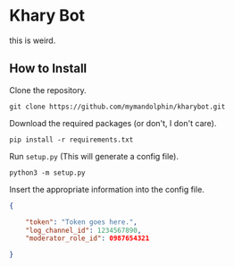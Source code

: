 # Khary Bot

this is weird.

## How to Install

Clone the repository.
```
git clone https://github.com/mymandolphin/kharybot.git
```

Download the required packages (or don't, I don't care).
```
pip install -r requirements.txt
```

Run `setup.py` (This will generate a config file).
```
python3 -m setup.py
```

Insert the appropriate information into the config file.
```json
{

    "token": "Token goes here.",
    "log_channel_id": 1234567890,
    "moderator_role_id": 0987654321

}
```